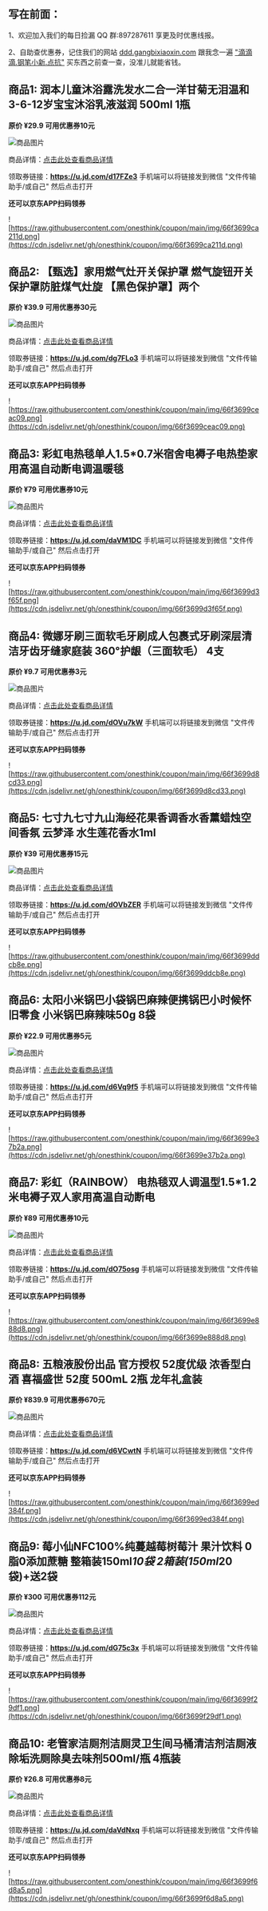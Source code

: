 ## 写在前面：

1、欢迎加入我们的每日捡漏 QQ 群:897287611 享更及时优惠线报。

2、自助查优惠券，记住我们的网站 [ddd.gangbixiaoxin.com](https://ddd.gangbixiaoxin.com) 跟我念一遍 ["滴滴滴.钢笔小新.点抗"](https://ddd.gangbixiaoxin.com) 买东西之前查一查，没准儿就能省钱。

## 商品1: 润本儿童沐浴露洗发水二合一洋甘菊无泪温和3-6-12岁宝宝沐浴乳液滋润 500ml 1瓶

**原价 ¥29.9 可用优惠券10元**

![商品图片](http://img14.360buyimg.com/n1/jfs/t1/225310/25/14670/104072/66065a89Fb65b34b0/71f5667a3865e99f.jpg)

商品详情：[点击此处查看商品详情](https://union-click.jd.com/jdc?e=1003156031&amp;p=JF8BAdEJK1olXwIAV1ZeDkMWAF8IGlodWwUAV1ldDU4WAV9MRANLAjZbERscSkAJHTRQRA1CCVkdDwtCWhVLHTdNTwcKBENeCVAfUg8bAm8BZyxCPGIAXFcWaxdceR91XzMdAA9gOlw5cBIXYwR0QRpML1l9Nx1YX1xXDxtxaz5sPn1AIAElbzx0dC98cidNOWVyEio_VT11ShtObT5mKmFYKBc9QEtnYSZwWzhnB2ZgVTYbfzJjYxhBTgxhJG5kIy0USj1-VQlzfCcTOE5hIjkCViNFZRNYbwF2HGZ7Ajg-UShQdG1ScixPPkJiVgsufz98Rht6Yzl1KW4LIicqcShfYDN_YjN8JHVhFylfXhMnaC9pBVJHHGJiHRYuWjJSdzhwfjJ9CwoOZF9tC0oXBGYOHF0cWDYyVF5tSSUXAWcNGlklXDYCUl1bC0geAGcOH1ocbQYKU26KpfPCid7dk-LBw47V7fmIgffDnec4K2sWbQYDVVxdDEwWAW84K1sWbQUyCjBcW00VAm0KHDVJXV8EUR0ZSiUVB2wIE1gSXDYAVV9fCnsnM24IEidiCmdmVlZUQyhLSBV4Zh99VVsLNjBfbDNOAw9jZwFUBHRdKz0eDRwnA18)

领取券链接：**https://u.jd.com/d17FZe3** 手机端可以将链接发到微信 "文件传输助手/或自己" 然后点击打开

**还可以京东APP扫码领券**

![https://raw.githubusercontent.com/onesthink/coupon/main/img/66f3699ca211d.png](https://cdn.jsdelivr.net/gh/onesthink/coupon/img/66f3699ca211d.png)

## 商品2: 【甄选】家用燃气灶开关保护罩 燃气旋钮开关保护罩防脏煤气灶旋 【黑色保护罩】两个

**原价 ¥39.9 可用优惠券30元**

![商品图片](http://img14.360buyimg.com/n1/jfs/t1/92598/25/39420/64803/65e3c724F5e41377b/e2cf6872bba0808e.jpg)

商品详情：[点击此处查看商品详情](https://union-click.jd.com/jdc?e=1003156031&amp;p=JF8BAdsJK1olXwQBU1hbC04WC18IGlsVXw4EXFxfCk4eBl9MRANLAjZbERscSkAJHTRQRA1CCVkdDwtCWhVLHTdNTwcKBENeCVAfUg8bfm5eYi58FH16Fg0jfjZvVix7HgBUKmUHOlwhSB8WZSR4e1lCD1pENwgucFxXDxtxazliPm1dIwEHaDxeaC9-cjtNOWVmEioVUiJ1AgdObD5lPmFYPBcrakp3YSZ4Wy93B2VgHTobaBRFag9rYAxhJG5iIy0-SD8VcwtzfCcTOE5hIjkCViNFZRNreDhpW2UAASwkezxJdAZscixmCERiJj44fAJrChtXYChhXHFFNFwHWyhPYCh8YjNzKU91FSlfeC1sY3sKbk8XKDZLXQdYXyoNZw8MHAthH0RyXSI-QRRRD2M4GmsWXAYFXVhaDkISM18IG2tUMwYAV1pZAEkTM244G10WWwUBXV1VAU0TBV8IE1wliqu6gdTs3cOu1_GAzOKyiI--gMDVOHsnAF8IGloXXQIFVVxdOHsXAF8LKwV7XFUFUVddCE55X29RHV5XGFJsVlpYCUkWB2c4GVoUXwQyZG4gCR1udgZBYCNXDnh0KSYISzgSWC5_eF57X3pCAF87Qzt3AThaRx12C3V6ZF5t)

领取券链接：**https://u.jd.com/dg7FLo3** 手机端可以将链接发到微信 "文件传输助手/或自己" 然后点击打开

**还可以京东APP扫码领券**

![https://raw.githubusercontent.com/onesthink/coupon/main/img/66f3699ceac09.png](https://cdn.jsdelivr.net/gh/onesthink/coupon/img/66f3699ceac09.png)

## 商品3: 彩虹电热毯单人1.5*0.7米宿舍电褥子电热垫家用高温自动断电调温暖毯

**原价 ¥79 可用优惠券10元**

![商品图片](http://img14.360buyimg.com/n1/jfs/t1/235750/9/26028/90891/66f0e942F244799c4/695d5461858ca49e.jpg)

商品详情：[点击此处查看商品详情](https://union-click.jd.com/jdc?e=1003156031&amp;p=JF8BAdQJK1olXwIAV1ZcCUITBl8IGloQVA8FU15aC3tTXDdWRGtMGENDFlVDFhBPXDlfTwQKBlMdBgABFhNSVzMXQh5JAAhADhpRfE9nXiZbTwZOXU5QKFgrai9_cD0OGxBzMwRjJB5ZehJvRjhdTgRXFVt0KkkdBD9ucwp8aFtJKgRqNioEXRxwcRR3b1pcGmNaLyEqby8RZ217ZzhPBERnCyk0aD9eRApXZCRiLgZBNCw5UDx0fCx8RCdxKU9LCyYoYz11WRsOfxIdAFNyPFspejRud25gD1hiPk55IioubwtjATJ6eDhTWGUAMDo9fChLdR1weDhcKQFiICo_fzhsXRtxazliLnFALC5JCj4DARo4WAZVNmNaJwc9bzVlHQlffwVzWwZHNFJROEonAG4IHFITWgALUW5tCEsnQgEIElgVWgAyVW5dDkgRAGwBGVoVXgIBZF5VD3vArtfdkerA1b_WytaKsezCitPchdMlbTYBZF5cCUkXB2gJGVslbQYBZF1tViUWUGcIGFpHW2heVAdbDQ9XRAEKGVkdWwcCU25fCUoVAV84Ky8RLVtLBwoAU0tfURMObTlxNXVQUl4WbiUVYh9IHylMJUNVAQsCSgNKdRE4G2s)

领取券链接：**https://u.jd.com/daVM1DC** 手机端可以将链接发到微信 "文件传输助手/或自己" 然后点击打开

**还可以京东APP扫码领券**

![https://raw.githubusercontent.com/onesthink/coupon/main/img/66f3699d3f65f.png](https://cdn.jsdelivr.net/gh/onesthink/coupon/img/66f3699d3f65f.png)

## 商品4: 微娜牙刷三面软毛牙刷成人包裹式牙刷深层清洁牙齿牙缝家庭装 360°护龈（三面软毛） 4支

**原价 ¥9.7 可用优惠券3元**

![商品图片](http://img14.360buyimg.com/n1/jfs/t1/186001/40/47735/107271/66e15f86Fe4fdcadd/73344540014274cf.jpg)

商品详情：[点击此处查看商品详情](https://union-click.jd.com/jdc?e=1003156031&amp;p=JF8BAdsJK1olXwIAV1ZdAUgWA18IGlsVXg8KUFdZD0MQAl9MRANLAjZbERscSkAJHTRQRA1CCVkdDwtCWhVLHTdNTwcKBENeCVAfUg8bazZLEjJGCENFMwA2XwBccCdoaStCGWZEOlxVCBxOZQp4EzIVKUdwMDo_VVxXDxtxazliPlNeIic5Wz90fDB_GStNOWUDEj0vVTl1Aj1ObwBmKmFbJBcpakpyYSZwWzh3AHBgHTobfyJkdRt7fAxhJG5iIwciST1-UTxzfCcTOE5hIjkCViNFZRNtbwJqHHJdJDgqQT8QYAZ0ciJmKlp0Nj46fC9gQhtXZztiPk9GNFw-fyh1YCh8cg11Kk8CFCg0bBtsY3sKbk8XKDZ6DgNfby4fGQ9KeQlyGQZfDDoHXytnD2M4GmsWXAYFXVhaDkISM18IG2tUMwYGVVlVCEsRM244G10WWwUBXVxcDUIUA18IE1wliqu6gdTs3cOu1_GAzOKyiI--gMDVOHsnAF8IGloXXQIFVVxdOHsXAF8LKwV7XFUKVF1cWk15X29RHV5cBENsVlxfAE0UBW44GVoUXwQyZG41UQgeajxdXhxyA21VHxUuQCtlczhMex17Xw4CAwc7bTsfam98WilxOWRfZF5t)

领取券链接：**https://u.jd.com/dOVu7kW** 手机端可以将链接发到微信 "文件传输助手/或自己" 然后点击打开

**还可以京东APP扫码领券**

![https://raw.githubusercontent.com/onesthink/coupon/main/img/66f3699d8cd33.png](https://cdn.jsdelivr.net/gh/onesthink/coupon/img/66f3699d8cd33.png)

## 商品5: 七寸九七寸九山海经花果香调香水香薰蜡烛空间香氛 云梦泽 水生莲花香水1ml

**原价 ¥39 可用优惠券15元**

![商品图片](http://img14.360buyimg.com/n1/jfs/t1/230104/1/25718/26673/66d2b698Fbae5d9cd/dd8e3fc2a8ede725.jpg)

商品详情：[点击此处查看商品详情](https://union-click.jd.com/jdc?e=1003156031&amp;p=JF8BAdsJK1olXwIAV1dUAU0QAV8IGlsVWA8BU1xdDEwSBF9MRANLAjZbERscSkAJHTRQRA1CCVkdDwtCWhVLHTdNTwcKBENeCVAfUg8bXShpaC18Kl1yVR8hbDIXfxZuUylzA2VFOlweTRlQXjh0Qw5yK0JjVjU1UFxXDxtxazliPnFeIFw1aDx0cDF_cjNNOWUDEioVUih1ShNOewBmL2FbNBcqakpxYSZ8WztNB1ZgHTobaDlzZwxSbAxhJG5kIy1dSDxIcwpzfCcTOE5hIjkCViNFZRB-bDhmGXFaNykkeyxWYBZecjtPIlliVio7fAJRBg9XazliFAZDN1wLWzxlYCh8cgl8KU9pEylfaCxsY3sKbk8XKDZCDSg-SDRCagpDRxgLLgFUPD8pdR1RD2M4GmsWXAYFXVhaDkISM18IG2tUMwYDUFpVDksVM244G10WWwUBXVxcD08WC18IE1wliqu6gdTs3cOu1_GAzOKyiI--gMDVOHsnAF8IGloXXQIFVVxdOHsXAF8LKwV7XFUEVl9fCkx5X29RHV5dH1lsVlpeCEMfCmk4GVoUXwQyZG4DTypkdQZ_QCsUHHpmLV4hcS1fcQlWeBx7X0VHBhkAXzdPVgh-XzoXNm5aZF5t)

领取券链接：**https://u.jd.com/dOVbZER** 手机端可以将链接发到微信 "文件传输助手/或自己" 然后点击打开

**还可以京东APP扫码领券**

![https://raw.githubusercontent.com/onesthink/coupon/main/img/66f3699ddcb8e.png](https://cdn.jsdelivr.net/gh/onesthink/coupon/img/66f3699ddcb8e.png)

## 商品6: 太阳小米锅巴小袋锅巴麻辣便携锅巴小时候怀旧零食 小米锅巴麻辣味50g 8袋

**原价 ¥22.9 可用优惠券5元**

![商品图片](http://img14.360buyimg.com/n1/jfs/t1/169039/25/35135/78757/63f6e230F8fa3834e/4bd9fd5733d5101e.jpg)

商品详情：[点击此处查看商品详情](https://union-click.jd.com/jdc?e=1003156031&amp;p=JF8BAd0JK1olXwIAV1ZcCUIRC18IGloSVQMHUFddD0IVAl9MRANLAjZbERscSkAJHTRQRA1CCVkdDwtCWhVLHTdNTwcKBENeCVAfUg8bd2t4RhJGCVtZVBYPdS8RZDhgaAlKWHtdOlw8eAsTcTZwXgx-GkNBDgAJdlxXDxtxaz5hBE9CIzc5Wzx0fDN8RCtNOWJyEj4vUil1Sm5ObxBlOmFYJBc-akpyYSZwWztNAH9gHRgbfzJ8cQxReAxhJG5hLT0-TT8VZwlzfCcTOE5hIjkCViNFZRNbeD9hSQV1IwEifitjcC9_Uzt8Pk99CCgvYz1jWQ8BbSJMJHFxMwI-QCBlYzdrXC98NVV7Jz0YfiJBYBRoD1lgSQR3ZBcYYTF0UDp6eC93GGEDMiENCDZASB8EF2sUbQUDVFlUDkwRCmo4K1sVbUdsVF9dCUwRC2o4GmsVWwUEV11UCkoeAG4KK1sdWjbV-eaIgvrCi9bchdPC5KHX3eKJlsMnM18LK1sUXAQCUFlcCksnM28LK1glA2gDB1hfCEhDBwFUGwITWQcAFTBfDEgQAm8NHWsXXAcAVm5tOD8TczJBSA9IBgZKBiM5DixAaxxaRF5oAmgANS4dDDlOeypfcBxQHlxcACBtCHs)

领取券链接：**https://u.jd.com/d6Vq9f5** 手机端可以将链接发到微信 "文件传输助手/或自己" 然后点击打开

**还可以京东APP扫码领券**

![https://raw.githubusercontent.com/onesthink/coupon/main/img/66f3699e37b2a.png](https://cdn.jsdelivr.net/gh/onesthink/coupon/img/66f3699e37b2a.png)

## 商品7: 彩虹（RAINBOW） 电热毯双人调温型1.5*1.2米电褥子双人家用高温自动断电

**原价 ¥89 可用优惠券10元**

![商品图片](http://img14.360buyimg.com/n1/jfs/t1/115529/8/41251/91285/66f0e938F54edc803/6dadbaae66bb5564.jpg)

商品详情：[点击此处查看商品详情](https://union-click.jd.com/jdc?e=1003156031&amp;p=JF8BAdQJK1olXwIAV1ZcCUITBl8IGloQVAQLV11ZDXtTXDdWRGtMGENDFlVDFhBPXDlfTwQKBlMdBgABFhNSVzMXQh5JAAhADhpRDioXV2xqbSITJEVjUAEnURZ1ZDlPciF0MwRFBzs8Vi8QWxtjcAgQW3lxEEkdBD9ucwp8aFtQK296Nyo-fxxwcRR3b1pcGmNaLyEqby8RZ217ZzhPBERnCyk0aD9eRApXZCRiLgZBNCw5UDx0fCx8RCdxKU9LCyYoYz11WRsOfxIdAFNyPFspejRud25gD1hiPk55IioubwtjATJ6eDhTWGUAMDo9fChLdR1weDhcKQFiICo_fzhsXRtxazliLnFALC5JCj4DARo4fjxIJ2JJFjg_Eh8QAhVMYgVgHVRVJFJROEonAG4IHFITWgALUW5tCEsnQgEIElgVWgAyVW5dDkgRAGwBGVodVAEGZF5VD3vArtfdkerA1b_WytaKsezCitPchdMlbTYBZF5cCUkXB2gJGVslbQYBZF1tViUWUGkLGVlBXWheVAdbDEtDAwEKGV4QWA8FUW5fCUoVAV84K110XVIBNigkDjJUYmtXYQJIP2FUEzcnaSUVRDxtegVxWl52PzUODU1ocCs4G2s)

领取券链接：**https://u.jd.com/dO75osg** 手机端可以将链接发到微信 "文件传输助手/或自己" 然后点击打开

**还可以京东APP扫码领券**

![https://raw.githubusercontent.com/onesthink/coupon/main/img/66f3699e888d8.png](https://cdn.jsdelivr.net/gh/onesthink/coupon/img/66f3699e888d8.png)

## 商品8: 五粮液股份出品 官方授权 52度优级 浓香型白酒 喜福盛世 52度 500mL 2瓶 龙年礼盒装

**原价 ¥839.9 可用优惠券670元**

![商品图片](http://img14.360buyimg.com/n1/jfs/t1/235631/17/18408/198538/6656c2d8F4ba9297b/6d0f743eefedb3bc.jpg)

商品详情：[点击此处查看商品详情](https://union-click.jd.com/jdc?e=1003156031&amp;p=JF8BAdsJK1olXwIAV1dUDE0VBl8IGlsUWQYCXVlZDUgUBF9MRANLAjZbERscSkAJHTRQRA1CCVkdDwtCWhVLHTdNTwcKBENeCVAfUg8bQx8Ley4XJwdiFyMbURdKAz8BSxt-H1UBOlwfXRhnQD0LTBJBB3JWKSUCVVxXDxtxazliLnVFICcLbz90dC18GTNNOWV6Ej0VVTh1ShtOeD5lDmFYBhcqUEp-YW5aWztnB29gHTobfzJ_ZBhRTgxhJG5lIz02SjxuWQlzfCcTOE5hIjkCViNFZRNrewFiHmYAKyg9UTxUdAZeci9cPQF0LQsraDh0QA9AeChsPnFAN1wqeihfYCh8Ygl1KmVxFCkCdC9sY3sKbk8XKDZ1ET04YA93Zw0BRztUGG0DPAEaQzZ3D2M4GmsWXAYFXVhaDkISM18IG2tUMwYEUFZeDUseM244G10WWwUBXVxdC0wTBF8IE1wliqu6gdTs3cOu1_GAzOKyiI--gMDVOHsnAF8IGloXXQIFVVxdOHsXAF8LKwV7XFUKVF5eChh5X29RHV8XBlJsVlxfAE8XAGs4GVoUXwQyZG4deEh3dm1yGjtWIEBbCANdWEJHQwRKSFh7X0RXBy4eWkhASjtSbw9oJllfZF5t)

领取券链接：**https://u.jd.com/d6VCwtN** 手机端可以将链接发到微信 "文件传输助手/或自己" 然后点击打开

**还可以京东APP扫码领券**

![https://raw.githubusercontent.com/onesthink/coupon/main/img/66f3699ed384f.png](https://cdn.jsdelivr.net/gh/onesthink/coupon/img/66f3699ed384f.png)

## 商品9: 莓小仙NFC100%纯蔓越莓树莓汁 果汁饮料 0脂0添加蔗糖 整箱装150ml*10袋 2箱装(150ml*20袋)+送2袋

**原价 ¥300 可用优惠券112元**

![商品图片](http://img14.360buyimg.com/n1/jfs/t1/248590/3/19440/127686/66f273d6Fd1c76a74/e4ecf58a093671f8.jpg)

商品详情：[点击此处查看商品详情](https://union-click.jd.com/jdc?e=1003156031&amp;p=JF8BAdsJK1olXwIAV1ZeAUgUBl8IGlodVAAEV15eAE0XA19MRANLAjZbERscSkAJHTRQRA1CCVkdDwtCWhVLHTdNTwcKBENeCVAfUg8bYi4LQC5MWXBdCSs1WkxnBhULH1xKNlFfOlwpaztWeiloTlxzOk0FBB8fVVxXDxtxaz5sPgZDIwElajxOSi58Yi9NOWV-Ej0_Uht1AhNOexBmL2FbVRc-QEpzYSZ0WyxNB2JgVQwbayJ3Zxh7fAxhJG5rLT0qSz9IWQZzfCcTOE5hIjkCViNFZRNhYj9-AmYAJDs9ez8QdA1gcjh2LQBiJiUrfCheQhhAfz1iBH1AIFwueyh1YCh8YglwKXVhFypfXilsY3sKbk8XKDZ9KC4jfhgfVA1fYT1WIAVbJCs0dxJRD2M4GmsWXAYFXVhaDkISM18IG2tUMwYGXFxVCEIQM244G10WWwUBXVxdCkIVAV8IE1wliqu6gdTs3cOu1_GAzOKyiI--gMDVOHsnAF8IGloXXQIFVVxdOHsXAF8LKwV7XFUKVFxZAEl5X29RHV8QC1ZsVlxfDU8TAmc4GVoUXwQyZG48SUhMdjYMbQRIKG5QUy5YckgTBDBjTAZ7X3JhJB8kTitCBAlvUFxFHERfZF5t)

领取券链接：**https://u.jd.com/dG75c3x** 手机端可以将链接发到微信 "文件传输助手/或自己" 然后点击打开

**还可以京东APP扫码领券**

![https://raw.githubusercontent.com/onesthink/coupon/main/img/66f3699f29df1.png](https://cdn.jsdelivr.net/gh/onesthink/coupon/img/66f3699f29df1.png)

## 商品10: 老管家洁厕剂洁厕灵卫生间马桶清洁剂洁厕液除垢洗厕除臭去味剂500ml/瓶 4瓶装

**原价 ¥26.8 可用优惠券8元**

![商品图片](http://img14.360buyimg.com/n1/jfs/t1/186986/33/37971/151513/64fe82b6Fe31c88b3/9ae774ee66e68076.jpg)

商品详情：[点击此处查看商品详情](https://union-click.jd.com/jdc?e=1003156031&amp;p=JF8BAdoJK1olXwIAV1dUAU0WBF8IGloTVQEFVFdZCUwSC19MRANLAjZbERscSkAJHTRQRA1CCVkdDwtCWhVLHTdNTwcKBENeCVAfUg8baDpzYzMXAVFXMQJUchYRWRJyTAkdFVsDOlwidEtCSh1yGCIQHmdhLVs6clxXDxtxaz5hFE9cI1wpWz90ZDF_cgFNOWVqEj0vUht1AgdObD5lO2FbJBcqQEpwYSZ0Wy9nB2FgHSobfxN_ZRtseAxhJG5rIz0mSj1-UQxzfCcTOE5hIjkCViNFZRB-bC9pSQV1IBYhajxzdDBoGSN8JHVQXSg_fCtgdwRWbwRtDXFLLFg-cR1-YDdrXC98D2V2NwsZfElzahRoD1lgSQR3ZEQnajgQCiZ1eSt3GXxEEiY2fTxFfCkEF2sUbQUDVFlUDkwRCmo4K1sVbUdsUF1fC0MnAl8IHVgTXgULVl5aC0kUM28AHGvC8L7X3u-IgPLDneffovzA1LrWytZtOHsUM28JGlkVWQEDVl5tOEsUM2w4RTUUDg4CVF9UDiVLAzYOH1xFFWgAVltcC0sXBF8KGloXXzYyZDUIczN_ATNfTj5JVHxfUgQgchxFCydVGjUXInoCARcvckhuBixpeCIQOnwyVG4)

领取券链接：**https://u.jd.com/daVdNxq** 手机端可以将链接发到微信 "文件传输助手/或自己" 然后点击打开

**还可以京东APP扫码领券**

![https://raw.githubusercontent.com/onesthink/coupon/main/img/66f3699f6d8a5.png](https://cdn.jsdelivr.net/gh/onesthink/coupon/img/66f3699f6d8a5.png)

